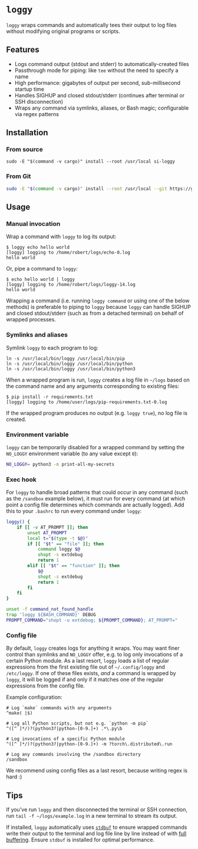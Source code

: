 # `loggy`
`loggy` wraps commands and automatically tees their output to log files without modifying original programs or scripts.

## Features
- Logs command output (stdout and stderr) to automatically-created files
- Passthrough mode for piping: like `tee` without the need to specify a name
- High performance: gigabytes of output per second, sub-millisecond startup time
- Handles SIGHUP and closed stdout/stderr (continues after terminal or SSH disconnection)
- Wraps any command via symlinks, aliases, or Bash magic; configurable via regex patterns

## Installation

### From source

```
sudo -E "$(command -v cargo)" install --root /usr/local si-loggy
```

### From Git

```sh
sudo -E "$(command -v cargo)" install --root /usr/local --git https://github.com/Standard-Intelligence/loggy
```

## Usage

### Manual invocation

Wrap a command with `loggy` to log its output:
```
$ loggy echo hello world
[loggy] logging to /home/robert/logs/echo-0.log
hello world
```

Or, pipe a command to `loggy`:
```
$ echo hello world | loggy
[loggy] logging to /home/robert/logs/loggy-14.log
hello world
```

Wrapping a command (i.e. running `loggy command` or using one of the below methods) is preferable to piping to `loggy` because `loggy` can handle SIGHUP and closed stdout/stderr (such as from a detached terminal) on behalf of wrapped processes.

### Symlinks and aliases

Symlink `loggy` to each program to log:
```
ln -s /usr/local/bin/loggy /usr/local/bin/pip
ln -s /usr/local/bin/loggy /usr/local/bin/python
ln -s /usr/local/bin/loggy /usr/local/bin/python3
```

When a wrapped program is run, `loggy` creates a log file in `~/logs` based on the command name and any arguments corresponding to existing files:

```
$ pip install -r requirements.txt
[loggy] logging to /home/user/logs/pip-requirements.txt-0.log
```

If the wrapped program produces no output (e.g. `loggy true`), no log file is created.

### Environment variable

`loggy` can be temporarily disabled for a wrapped command by setting the `NO_LOGGY` environment variable (to any value except `0`):

```sh
NO_LOGGY= python3 -m print-all-my-secrets
```

### Exec hook

For `loggy` to handle broad patterns that could occur in any command (such as the `/sandbox` example below), it must run for every command (at which point a config file determines which commands are actually logged). Add this to your `.bashrc` to run every command under `loggy`:

```bash
loggy() {
    if [[ -v AT_PROMPT ]]; then
        unset AT_PROMPT
        local t="$(type -t $@)"
        if [[ "$t" == "file" ]]; then
            command loggy $@
            shopt -s extdebug
            return 1
        elif [[ "$t" == "function" ]]; then
            $@
            shopt -s extdebug
            return 1
        fi
    fi
}

unset -f command_not_found_handle
trap 'loggy ${BASH_COMMAND}' DEBUG
PROMPT_COMMAND="shopt -u extdebug; ${PROMPT_COMMAND}; AT_PROMPT="
```

### Config file

By default, `loggy` creates logs for anything it wraps. You may want finer control than symlinks and `NO_LOGGY` offer, e.g. to log only invocations of a certain Python module. As a last resort, `loggy` loads a list of regular expressions from the first existing file out of `~/.config/loggy` and `/etc/loggy`. If one of these files exists, *and* a command is wrapped by `loggy`, it will be logged if and only if it matches one of the regular expressions from the config file.

Example configuration:
```
# Log `make` commands with any arguments
^make( |$)

# Log all Python scripts, but not e.g. `python -m pip`
^([^ ]*/)?(python3?|python-[0-9.]+) .*\.py\b

# Log invocations of a specific Python module
^([^ ]*/)?(python3?|python-[0-9.]+) -m ?torch\.distributed\.run

# Log any commands involving the /sandbox directory
/sandbox
```

We recommend using config files as a last resort, because writing regex is hard :)

## Tips

If you've run `loggy` and then disconnected the terminal or SSH connection, run `tail -f ~/logs/example.log` in a new terminal to stream its output.

If installed, `loggy` automatically uses [`stdbuf`](https://www.gnu.org/software/coreutils/manual/html_node/stdbuf-invocation.html) to ensure wrapped commands write their output to the terminal and log file line by line instead of with [full buffering](https://www.gnu.org/software/libc/manual/html_node/Buffering-Concepts.html). Ensure `stdbuf` is installed for optimal performance.
